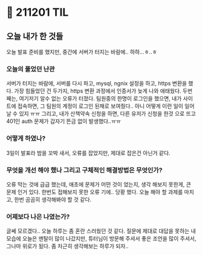 # :rocket: 211201 TIL

## 오늘 내가 한 것들
오늘 발표 준비를 했지만, 
중간에 서버가 터지는 바람에..
하하...ㅎ..ㅎ

### 오늘의 풀었던 난관
서버가 터지는 바람에,
서버를 다시 파고, mysql, ngnix 설정을 하고,
https 변환을 했다.
가장 힘들었던 건 두가지,
https 변환 과정에서 인증서가 늦게 나와 애태웠다.
두번째는, 
여기저기 알수 없는 오류가 터졌다.
팀원중의 한명이 로그인을 했으면,
내가 사이트에 접속하면,
그 팀원의 계정이 로그인 된채로 보여줬다..
아니 어떻게 이런 일이 일어날 수 있지 ㅠㅠ
그리고, 내가 산책약속 신청을 하면,
다른 유저가 신청을 한것 으로 뜨고
401인 auth 문제가 갑자기 뜬금 없이 발생했다..ㅠㅠ

### 어떻게 하였나?
3일이 발표라 
밤을 꼬박 새서, 
오류를 잡았지만, 제대로 잡은건 아닌거 같다.

### 무엇을 개선 해야 했나  그리고 구체적인 해결방법은 무엇인가?
오류 막는 것에 급급 했는데,
애초에 문제가 어떤 것이 었는지,
생각 해보지 못한게, 큰 문제 인거 있다.
한번도 접해보지 못한 오류 기에.. 당황 했다.
오늘 해야 할 과제를 마치고,
한번 곰곰히 생각해봐야 할 것 같다.

### 어제보다 나은 나였는가?
글쎄 모르겠다.. 오늘 하루는 좀 혼란 스러웠던 것 같다. 
질문에 제대로 대답을 못하는 내 모습에 
오늘은 멘탈이 많이 나갔지만,
튜터님이 방문해 주셔서 좋은 조언을 많이 주셔서,
그나마 위로가 됬다.
좀 차근히 생각해보는 하루가 되자..